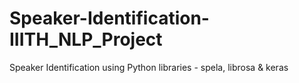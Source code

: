 # Speaker-Identification-IIITH_NLP_Project
Speaker Identification using Python libraries - spela, librosa &amp; keras
